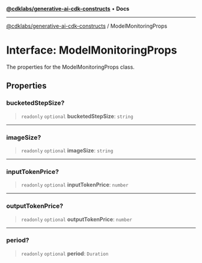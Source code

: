 [**@cdklabs/generative-ai-cdk-constructs**](../README.md) • **Docs**

***

[@cdklabs/generative-ai-cdk-constructs](../README.md) / ModelMonitoringProps

# Interface: ModelMonitoringProps

The properties for the ModelMonitoringProps class.

## Properties

### bucketedStepSize?

> `readonly` `optional` **bucketedStepSize**: `string`

***

### imageSize?

> `readonly` `optional` **imageSize**: `string`

***

### inputTokenPrice?

> `readonly` `optional` **inputTokenPrice**: `number`

***

### outputTokenPrice?

> `readonly` `optional` **outputTokenPrice**: `number`

***

### period?

> `readonly` `optional` **period**: `Duration`
